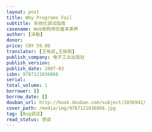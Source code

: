 ```yaml
---
layout: post
title: Why Programs Fail
subtitle: 系统化调试指南
casename: Web架构师的基本素养
author: [泽勒]
donor: 
price: CNY 59.00
translator: [王咏武,王咏刚]
publish_company: 电子工业出版社
publish_version: 
publish_date: 2007-03
isbn: 9787121036866
serial: 
total_volume: 1
borrower: []
borrow_date: []
douban_url: http://book.douban.com/subject/2036942/
cover_path: /media/img/9787121036866.jpg
tag: [Bug调试]
read_status: 想读
---
```

